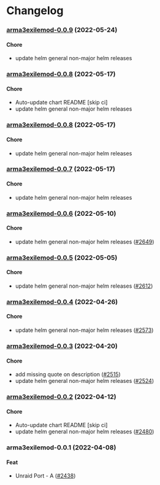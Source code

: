 # Changelog<br>


<a name="arma3exilemod-0.0.9"></a>
### [arma3exilemod-0.0.9](https://github.com/truecharts/apps/compare/arma3exilemod-0.0.8...arma3exilemod-0.0.9) (2022-05-24)

#### Chore

* update helm general non-major helm releases



<a name="arma3exilemod-0.0.8"></a>
### [arma3exilemod-0.0.8](https://github.com/truecharts/apps/compare/arma3exilemod-0.0.7...arma3exilemod-0.0.8) (2022-05-17)

#### Chore

* Auto-update chart README [skip ci]
* update helm general non-major helm releases



<a name="arma3exilemod-0.0.8"></a>
### [arma3exilemod-0.0.8](https://github.com/truecharts/apps/compare/arma3exilemod-0.0.7...arma3exilemod-0.0.8) (2022-05-17)

#### Chore

* update helm general non-major helm releases



<a name="arma3exilemod-0.0.7"></a>
### [arma3exilemod-0.0.7](https://github.com/truecharts/apps/compare/arma3exilemod-0.0.6...arma3exilemod-0.0.7) (2022-05-17)

#### Chore

* update helm general non-major helm releases



<a name="arma3exilemod-0.0.6"></a>
### [arma3exilemod-0.0.6](https://github.com/truecharts/apps/compare/arma3exilemod-0.0.5...arma3exilemod-0.0.6) (2022-05-10)

#### Chore

* update helm general non-major helm releases ([#2649](https://github.com/truecharts/apps/issues/2649))



<a name="arma3exilemod-0.0.5"></a>
### [arma3exilemod-0.0.5](https://github.com/truecharts/apps/compare/arma3exilemod-0.0.4...arma3exilemod-0.0.5) (2022-05-05)

#### Chore

* update helm general non-major helm releases ([#2612](https://github.com/truecharts/apps/issues/2612))



<a name="arma3exilemod-0.0.4"></a>
### [arma3exilemod-0.0.4](https://github.com/truecharts/apps/compare/arma3exilemod-0.0.3...arma3exilemod-0.0.4) (2022-04-26)

#### Chore

* update helm general non-major helm releases ([#2573](https://github.com/truecharts/apps/issues/2573))



<a name="arma3exilemod-0.0.3"></a>
### [arma3exilemod-0.0.3](https://github.com/truecharts/apps/compare/arma3exilemod-0.0.2...arma3exilemod-0.0.3) (2022-04-20)

#### Chore

* add missing quote on description ([#2515](https://github.com/truecharts/apps/issues/2515))
* update helm general non-major helm releases ([#2524](https://github.com/truecharts/apps/issues/2524))



<a name="arma3exilemod-0.0.2"></a>
### [arma3exilemod-0.0.2](https://github.com/truecharts/apps/compare/arma3exilemod-0.0.1...arma3exilemod-0.0.2) (2022-04-12)

#### Chore

* Auto-update chart README [skip ci]
* update helm general non-major helm releases ([#2480](https://github.com/truecharts/apps/issues/2480))



<a name="arma3exilemod-0.0.1"></a>
### arma3exilemod-0.0.1 (2022-04-08)

#### Feat

* Unraid Port - A ([#2438](https://github.com/truecharts/apps/issues/2438))
